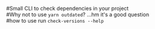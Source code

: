 #Small CLI to check dependencies in your project<br />
#Why not to use `yarn outdated`? ...hm it's a good question<br />
#how to use run `check-versions --help`<br />
